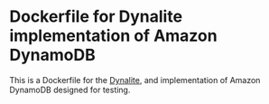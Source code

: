 # Dockerfile for Dynalite implementation of Amazon DynamoDB

This is a Dockerfile for the [Dynalite](https://github.com/mhart/dynalite), and
implementation of Amazon DynamoDB designed for testing.

